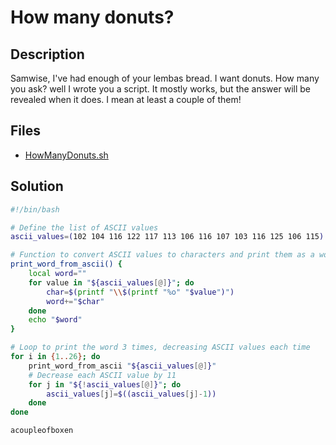 # How many donuts?

## Description

Samwise, I've had enough of your lembas bread. I want donuts. How many you ask? well I wrote you a script. It mostly works, but the answer will be revealed when it does. I mean at least a couple of them!

## Files

* [HowManyDonuts.sh](files/HowManyDonuts.sh)

## Solution

```bash
#!/bin/bash

# Define the list of ASCII values
ascii_values=(102 104 116 122 117 113 106 116 107 103 116 125 106 115)

# Function to convert ASCII values to characters and print them as a word
print_word_from_ascii() {
    local word=""
    for value in "${ascii_values[@]}"; do
        char=$(printf "\\$(printf "%o" "$value")")
        word+="$char"
    done
    echo "$word"
}

# Loop to print the word 3 times, decreasing ASCII values each time
for i in {1..26}; do
    print_word_from_ascii "${ascii_values[@]}"
    # Decrease each ASCII value by 11
    for j in "${!ascii_values[@]}"; do
        ascii_values[j]=$((ascii_values[j]-1))
    done
done
```

```
acoupleofboxen
```
